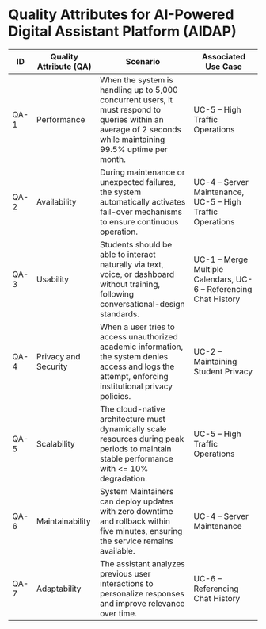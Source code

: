 # Quality Attributes for AI-Powered Digital Assistant Platform (AIDAP)

| **ID** | **Quality Attribute (QA)** | **Scenario** | **Associated Use Case** |
|--------|-----------------------------|---------------|--------------------------|
| QA-1 | Performance | When the system is handling up to 5,000 concurrent users, it must respond to queries within an average of 2 seconds while maintaining 99.5% uptime per month. | UC-5 – High Traffic Operations |
| QA-2 | Availability | During maintenance or unexpected failures, the system automatically activates fail-over mechanisms to ensure continuous operation. | UC-4 – Server Maintenance, UC-5 – High Traffic Operations |
| QA-3 | Usability | Students should be able to interact naturally via text, voice, or dashboard without training, following conversational-design standards. | UC-1 – Merge Multiple Calendars, UC-6 – Referencing Chat History |
| QA-4 | Privacy and Security | When a user tries to access unauthorized academic information, the system denies access and logs the attempt, enforcing institutional privacy policies. | UC-2 – Maintaining Student Privacy |
| QA-5 | Scalability | The cloud-native architecture must dynamically scale resources during peak periods to maintain stable performance with <= 10% degradation. | UC-5 – High Traffic Operations |
| QA-6 | Maintainability | System Maintainers can deploy updates with zero downtime and rollback within five minutes, ensuring the service remains available. | UC-4 – Server Maintenance |
| QA-7 | Adaptability | The assistant analyzes previous user interactions to personalize responses and improve relevance over time. | UC-6 – Referencing Chat History |
